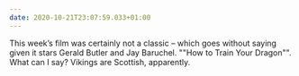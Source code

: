 ```yaml
---
date: 2020-10-21T23:07:59.033+01:00
---
```


This week’s film was certainly not a classic – which goes without saying given it stars Gerald Butler and Jay Baruchel. ""How to Train Your Dragon"". What can I say? Vikings are Scottish, apparently.
